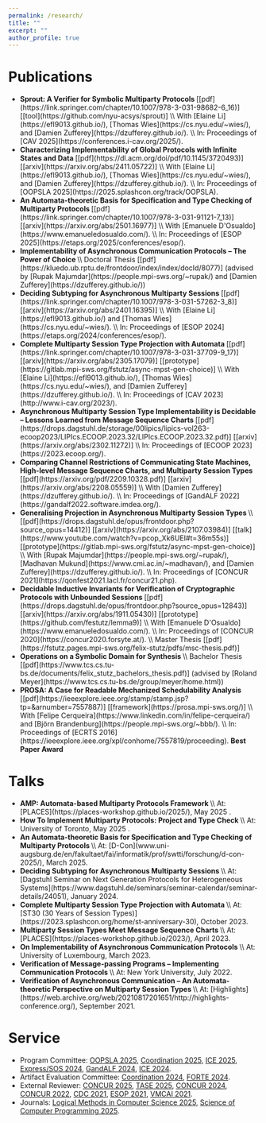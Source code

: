 ```yaml
---
permalink: /research/
title: ""
excerpt: ""
author_profile: true
---
```



# Publications 

- <strong> 
  Sprout: A Verifier for Symbolic Multiparty Protocols
  </strong>
  <span class="bluelinks">
  [[pdf](https://link.springer.com/chapter/10.1007/978-3-031-98682-6_16)]
  [[tool](https://github.com/nyu-acsys/sprout)]
  </span>
  \\
  With 
  <span class="authorlinks">
  [Elaine Li](https://efl9013.github.io/), 
  [Thomas Wies](https://cs.nyu.edu/~wies/), and
  [Damien Zufferey](https://dzufferey.github.io/).
  </span>
  \\
  In: Proceedings of [CAV 2025](https://conferences.i-cav.org/2025/).
- <strong> 
  Characterizing Implementability of Global Protocols with Infinite States and Data
  </strong>
  <span class="bluelinks">
  [[pdf](https://dl.acm.org/doi/pdf/10.1145/3720493)]
  [[arxiv](https://arxiv.org/abs/2411.05722)]
  </span>
  \\
  With 
  <span class="authorlinks">
  [Elaine Li](https://efl9013.github.io/), 
  [Thomas Wies](https://cs.nyu.edu/~wies/), and
  [Damien Zufferey](https://dzufferey.github.io/).
  </span>
  \\
  In: Proceedings of [OOPSLA 2025](https://2025.splashcon.org/track/OOPSLA).
- <strong> 
  An Automata-theoretic Basis for Specification and Type Checking of Multiparty Protocols
  </strong>
  <span class="bluelinks">
  [[pdf](https://link.springer.com/chapter/10.1007/978-3-031-91121-7_13)]
  [[arxiv](https://arxiv.org/abs/2501.16977)]
  </span>
  \\
  With 
  <span class="authorlinks">
  [Emanuele D'Osualdo](https://www.emanueledosualdo.com/).
  </span>
  \\
  In: Proceedings of [ESOP 2025](https://etaps.org/2025/conferences/esop/). 
- <strong>
  Implementability of Asynchronous Communication Protocols – The Power of Choice
  </strong> 
  \\
  Doctoral Thesis 
  <span class="bluelinks">
  [[pdf](https://kluedo.ub.rptu.de/frontdoor/index/index/docId/8077)]
  </span>
  <span class="authorlinks">
  (advised by [Rupak Majumdar](https://people.mpi-sws.org/~rupak/) and [Damien Zufferey](https://dzufferey.github.io/))
  </span>
- <strong> 
  Deciding Subtyping for Asynchronous Multiparty Sessions
  </strong>
  <span class="bluelinks">
  [[pdf](https://link.springer.com/chapter/10.1007/978-3-031-57262-3_8)]
  [[arxiv](https://arxiv.org/abs/2401.16395)]
  </span>
  \\
  With 
  <span class="authorlinks">
  [Elaine Li](https://efl9013.github.io/) and
  [Thomas Wies](https://cs.nyu.edu/~wies/).
  </span>
  \\
  In: Proceedings of [ESOP 2024](https://etaps.org/2024/conferences/esop/). 
- <strong> 
  Complete Multiparty Session Type Projection with Automata
  </strong>
  <span class="bluelinks">
  [[pdf](https://link.springer.com/chapter/10.1007/978-3-031-37709-9_17)]
  [[arxiv](https://arxiv.org/abs/2305.17079)]
  [[prototype](https://gitlab.mpi-sws.org/fstutz/async-mpst-gen-choice)]
  </span>
  \\
  With 
  <span class="authorlinks">
  [Elaine Li](https://efl9013.github.io/), 
  [Thomas Wies](https://cs.nyu.edu/~wies/), and
  [Damien Zufferey](https://dzufferey.github.io/).
  </span>
  \\
  In: Proceedings of [CAV 2023](http://www.i-cav.org/2023/).
- <strong> 
  Asynchronous Multiparty Session Type Implementability is Decidable – Lessons Learned from Message Sequence Charts
  </strong>
  <span class="bluelinks">
  [[pdf](https://drops.dagstuhl.de/storage/00lipics/lipics-vol263-ecoop2023/LIPIcs.ECOOP.2023.32/LIPIcs.ECOOP.2023.32.pdf)]
  [[arxiv](https://arxiv.org/abs/2302.11272)]
  </span>
  \\
  In: Proceedings of [ECOOP 2023](https://2023.ecoop.org/).
- <strong> 
  Comparing Channel Restrictions of Communicating State Machines, <nobr>High-level Message Sequence Charts,</nobr> and Multiparty Session Types
  </strong>
  <span class="bluelinks">
  [[pdf](https://arxiv.org/pdf/2209.10328.pdf)]
  [[arxiv](https://arxiv.org/abs/2208.05559)]
  </span>
  \\
  <span class="authorlinks">
  With [<font color="">Damien Zufferey</font>](https://dzufferey.github.io/).
  </span>
  \\
  In: Proceedings of [GandALF 2022](https://gandalf2022.software.imdea.org/).
- <strong> 
  Generalising Projection in Asynchronous Multiparty Session Types
  </strong>
  \\
  <span class="bluelinks">
  [[pdf](https://drops.dagstuhl.de/opus/frontdoor.php?source_opus=14412)]
  [[arxiv](https://arxiv.org/abs/2107.03984)]
  [[talk](https://www.youtube.com/watch?v=pcop_Xk6UEI#t=36m55s)]
  [[prototype](https://gitlab.mpi-sws.org/fstutz/async-mpst-gen-choice)]
  </span>
  \\
  With 
  <span class="authorlinks">
  [Rupak Majumdar](https://people.mpi-sws.org/~rupak/),
  [Madhavan Mukund](https://www.cmi.ac.in/~madhavan/), and
  [Damien Zufferey](https://dzufferey.github.io/).
  </span>
  \\
  In: Proceedings of [CONCUR 2021](https://qonfest2021.lacl.fr/concur21.php).
- <strong> 
  Decidable Inductive Invariants for Verification of Cryptographic Protocols <nobr> with Unbounded Sessions </nobr>
  </strong>
  <span class="bluelinks">
  [[pdf](https://drops.dagstuhl.de/opus/frontdoor.php?source_opus=12843)]
  [[arxiv](https://arxiv.org/abs/1911.05430)]
  [[prototype](https://github.com/festutz/lemma9)]
  </span>
  \\
  With 
  <span class="authorlinks">
  [Emanuele D'Osualdo](https://www.emanueledosualdo.com/).
  </span>
  \\
  In: Proceedings of [CONCUR 2020](https://concur2020.forsyte.at/).
  \\
  Master Thesis
  <span class="bluelinks">
  [[pdf](https://fstutz.pages.mpi-sws.org/felix-stutz/pdfs/msc-thesis.pdf)]
  </span>
- <strong>
  Operations on a Symbolic Domain for Synthesis
  </strong> 
  \\
  Bachelor Thesis 
  <span class="bluelinks">
  [[pdf](https://www.tcs.cs.tu-bs.de/documents/felix_stutz_bachelors_thesis.pdf)]
  </span>
  <span class="authorlinks">
  (advised by [Roland Meyer](https://www.tcs.cs.tu-bs.de/group/meyer/home.html))
  </span>
- <strong> 
  PROSA: A Case for Readable Mechanized Schedulability Analysis 
  </strong> 
  <span class="bluelinks">
  [[pdf](https://ieeexplore.ieee.org/stamp/stamp.jsp?tp=&arnumber=7557887)]
  [[framework](https://prosa.mpi-sws.org/)]
  </span>
  \\
  <span class="authorlinks">
  With [Felipe Cerqueira](https://www.linkedin.com/in/felipe-cerqueira/) and 
  [Björn Brandenburg](https://people.mpi-sws.org/~bbb/). 
  </span>
  \\
  In: Proceedings of [ECRTS 2016](https://ieeexplore.ieee.org/xpl/conhome/7557819/proceeding). 
  <strong> Best Paper Award </strong> 


# Talks

- <strong>
  AMP: Automata-based Multiparty Protocols Framework
  </strong>
  \\
  At: [PLACES](https://places-workshop.github.io/2025/), <nobr> May 2025 </nobr>.
- <strong>
   How To Implement Multiparty Protocols:
   Project and Type Check 
  </strong>
  \\
  At: University of Toronto, <nobr> May 2025 </nobr>.
- <strong>
  An Automata-theoretic Basis for Specification and Type Checking of Multiparty Protocols
  </strong>
  \\
  At: [D-Con](www.uni-augsburg.de/en/fakultaet/fai/informatik/prof/swtti/forschung/d-con-2025/), <nobr>March 2025</nobr>.
- <strong>
  Deciding Subtyping for Asynchronous Multiparty Sessions
  </strong>
  \\
  At: [Dagstuhl Seminar on Next Generation Protocols for Heterogeneous Systems](https://www.dagstuhl.de/seminars/seminar-calendar/seminar-details/24051), <nobr>January 2024</nobr>.
- <strong>
  Complete Multiparty Session Type Projection with Automata
  </strong>
  \\
  At: [ST30 (30 Years of Session Types)](https://2023.splashcon.org/home/st-anniversary-30), October 2023.
- <strong>
  Multiparty Session Types Meet Message Sequence Charts
  </strong>
  \\
  At: [PLACES](https://places-workshop.github.io/2023/), April 2023.
- <strong>
  On Implementability of Asynchronous Communication Protocols
  </strong>
  \\
  At: University of Luxembourg, March 2023.
- <strong>
  Verification of Message-passing Programs – Implementing Communication Protocols 
  </strong>
  \\
  At: New York University, July 2022.
- <strong>
  Verification of Asynchronous Communication – An Automata-theoretic Perspective on Multiparty Session Types
  </strong>
  \\
  At: [Highlights](https://web.archive.org/web/20210817201651/http://highlights-conference.org/), September 2021.


# Service

- Program Committee: 
[OOPSLA 2025](https://2025.splashcon.org/track/OOPSLA),
[Coordination 2025](https://www.discotec.org/2025/coordination),
[ICE 2025](https://www.discotec.org/2025/ice),
[Express/SOS 2024](https://express-sos.github.io/),
[GandALF 2024](https://scool24.github.io/GandALF/),
[ICE 2024](https://www.discotec.org/2024/ice).
- Artifact Evaluation Committee: 
[Coordination 2024](https://www.discotec.org/2024/coordination),
[FORTE 2024](https://www.discotec.org/2024/forte). 
- External Reviewer:
[CONCUR 2025](https://conferences.au.dk/confest2025/concur), 
[TASE 2025](https://cyprusconferences.org/tase2025/), 
[CONCUR 2024](https://confest2024.github.io/), 
[CONCUR 2022](https://concur2022.mimuw.edu.pl/), 
[CDC 2021](https://2021.ieeecdc.org/), 
[ESOP 2021](https://etaps.org/2021/esop), 
[VMCAI 2021](https://popl21.sigplan.org/home/VMCAI-2021).
- Journals:
[Logical Methods in Computer Science 2025](https://lmcs.episciences.org/), 
[Science of Computer Programming 2025](https://www.sciencedirect.com/journal/science-of-computer-programming). 


